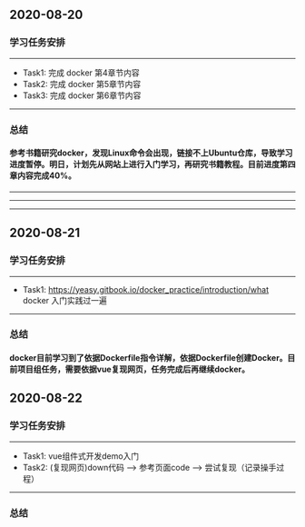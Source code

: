 ## 2020-08-20
### 学习任务安排
***
* Task1: 完成 docker 第4章节内容
* Task2: 完成 docker 第5章节内容
* Task3: 完成 docker 第6章节内容
***
### 总结
#### 参考书籍研究docker，发现Linux命令会出现，链接不上Ubuntu仓库，导致学习进度暂停。明日，计划先从网站上进行入门学习，再研究书籍教程。目前进度第四章内容完成40%。
***
***
***
## 2020-08-21
### 学习任务安排
***
* Task1: https://yeasy.gitbook.io/docker_practice/introduction/what docker 入门实践过一遍
***
### 总结
#### docker目前学习到了依据Dockerfile指令详解，依据Dockerfile创建Docker。目前项目组任务，需要依据vue复现网页，任务完成后再继续docker。
## 2020-08-22
### 学习任务安排
***
* Task1: vue组件式开发demo入门
* Task2: (复现网页)down代码 -->  参考页面code  --> 尝试复现（记录操手过程）
***
### 总结
####

